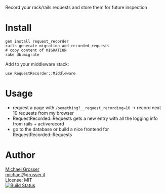 Record your rack/rails requests and store them for future inspection

Install
=======

    gem install request_recorder
    rails generate migration add_recorded_requests
    # copy content of MIGRATION
    rake db:migrate

Add to your middleware stack:

    use RequestRecorder::Middleware

Usage
=====

 - request a page with `/something?__request_recording=10` -> record next 10 requests from my browser
 - RequestRecorded::Requests gets a new entry with all the logging info from rails + activerecord
 - go to the database or build a nice frontend for RequestRecorded::Requests

Author
======
[Michael Grosser](http://grosser.it)<br/>
michael@grosser.it<br/>
License: MIT<br/>
[![Build Status](https://travis-ci.org/grosser/request_recorder.png)](https://travis-ci.org/grosser/request_recorder)
